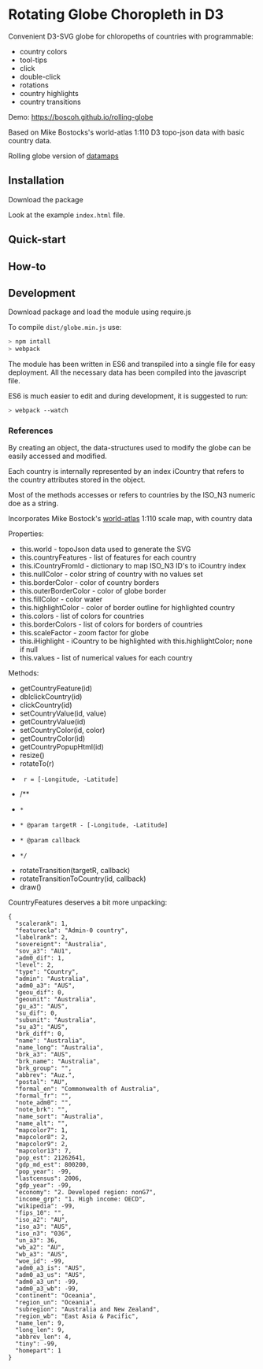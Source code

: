 

# Rotating Globe Choropleth in D3

Convenient D3-SVG globe for chloropeths of countries with programmable:

  - country colors
  - tool-tips
  - click
  - double-click
  - rotations
  - country highlights
  - country transitions

Demo: <https://boscoh.github.io/rolling-globe>

Based on Mike Bostocks's world-atlas 1:110 D3 topo-json data with basic country data.

Rolling globe version of [datamaps](https://github.com/markmarkoh/datamaps/blob/master/README.md#getting-started)

## Installation

Download the package

Look at the example `index.html` file.

## Quick-start

## How-to

## Development

Download package and load the module using require.js

To compile `dist/globe.min.js` use:

```bash
> npm intall
> webpack
```

The module has been written in ES6 and transpiled into a single file for easy deployment. All the necessary data has been compiled into the javascript file.

ES6 is much easier to edit and during development, it is suggested to run:

```bash
> webpack --watch
```


### References

By creating an object, the data-structures used to modify the globe can be easily accessed and modified.

Each country is internally represented by an index iCountry that refers to the country attributes stored in the object.

Most of the methods accesses or refers to countries by the ISO_N3 numeric doe as a string.

Incorporates Mike Bostock's [world-atlas](https://github.com/topojson/world-atlas) 1:110 scale map, with country data

Properties:

 -  this.world - topoJson data used to generate the SVG
 -  this.countryFeatures - list of features for each country
 -  this.iCountryFromId - dictionary to map ISO_N3 ID's to iCountry index
 -  this.nullColor - color string of country with no values set
 -  this.borderColor - color of country borders
 -  this.outerBorderColor - color of globe border
 -  this.fillColor - color water
 -  this.highlightColor - color of border outline for highlighted country
 -  this.colors - list of colors for countries
 -  this.borderColors - list of colors for borders of countries
 -  this.scaleFactor - zoom factor for globe
 -  this.iHighlight - iCountry to be highlighted with this.highlightColor; none if null
 -  this.values - list of numerical values for each country

Methods:

-  getCountryFeature(id)
-  dblclickCountry(id)
-  clickCountry(id)
-  setCountryValue(id, value)
-  getCountryValue(id)
-  setCountryColor(id, color)
-  getCountryColor(id)
-  getCountryPopupHtml(id)
-  resize()
-  rotateTo(r)
-      r = [-Longitude, -Latitude]
-    /**
-     *
-     * @param targetR - [-Longitude, -Latitude]
-     * @param callback
-     */
-  rotateTransition(targetR, callback)
-  rotateTransitionToCountry(id, callback)
-  draw()

CountryFeatures deserves a bit more unpacking:

```
{
  "scalerank": 1,
  "featurecla": "Admin-0 country",
  "labelrank": 2,
  "sovereignt": "Australia",
  "sov_a3": "AU1",
  "adm0_dif": 1,
  "level": 2,
  "type": "Country",
  "admin": "Australia",
  "adm0_a3": "AUS",
  "geou_dif": 0,
  "geounit": "Australia",
  "gu_a3": "AUS",
  "su_dif": 0,
  "subunit": "Australia",
  "su_a3": "AUS",
  "brk_diff": 0,
  "name": "Australia",
  "name_long": "Australia",
  "brk_a3": "AUS",
  "brk_name": "Australia",
  "brk_group": "",
  "abbrev": "Auz.",
  "postal": "AU",
  "formal_en": "Commonwealth of Australia",
  "formal_fr": "",
  "note_adm0": "",
  "note_brk": "",
  "name_sort": "Australia",
  "name_alt": "",
  "mapcolor7": 1,
  "mapcolor8": 2,
  "mapcolor9": 2,
  "mapcolor13": 7,
  "pop_est": 21262641,
  "gdp_md_est": 800200,
  "pop_year": -99,
  "lastcensus": 2006,
  "gdp_year": -99,
  "economy": "2. Developed region: nonG7",
  "income_grp": "1. High income: OECD",
  "wikipedia": -99,
  "fips_10": "",
  "iso_a2": "AU",
  "iso_a3": "AUS",
  "iso_n3": "036",
  "un_a3": 36,
  "wb_a2": "AU",
  "wb_a3": "AUS",
  "woe_id": -99,
  "adm0_a3_is": "AUS",
  "adm0_a3_us": "AUS",
  "adm0_a3_un": -99,
  "adm0_a3_wb": -99,
  "continent": "Oceania",
  "region_un": "Oceania",
  "subregion": "Australia and New Zealand",
  "region_wb": "East Asia & Pacific",
  "name_len": 9,
  "long_len": 9,
  "abbrev_len": 4,
  "tiny": -99,
  "homepart": 1
}
```





